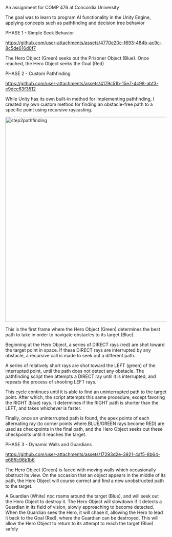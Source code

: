 An assignment for COMP 476 at Concordia University

The goal was to learn to program AI functionality in the Unity Engine, applying concepts such as pathfinding and decision tree behavior



PHASE 1 - Simple Seek Behavior



https://github.com/user-attachments/assets/4770e20c-f693-484b-ac9c-8c5de616d0f7



The Hero Object (Green) seeks out the Prisoner Object (Blue). Once reached, the Hero Object seeks the Goal (Red)


PHASE 2 - Custom Pathfinding



https://github.com/user-attachments/assets/4179c51b-15e7-4c98-abf3-e9dcc63f3512



While Unity has its own built-in method for implementing pathfinding, I created my own custom method for finding an obstacle-free path to a specific point using recursive raycasting.



<img width="972" height="639" alt="step2pathfinding" src="https://github.com/user-attachments/assets/6a1ff766-161d-45c0-ae00-5f66c82575de" />


This is the first frame where the Hero Object (Green) determines the best path to take in order to navigate obstacles to its target (Blue).

Beginning at the Hero Object, a series of DIRECT rays (red) are shot toward the target point in space. If these DIRECT rays are interrupted by any obstacle, a recursive call is made to seek out a different path.

A series of relatively short rays are shot toward the LEFT (green) of the interrupted point, until the path does not detect any obstacle. The pathfinding script then attempts a DIRECT ray until it is interrupted, and repeats the process of shooting LEFT rays.

This cycle continues until it is able to find an uninterrupted path to the target point. After which, the script attempts this same procedure, except favoring the RIGHT (blue) rays. It determines if the RIGHT path is shorter than the LEFT, and takes whichever is faster.

Finally, once an uninterrupted path is found, the apex points of each alternating ray (to corner points where BLUE/GREEN rays become RED) are used as checkpoints in the final path, and the Hero Object seeks out these checkpoints until it reaches the target.


PHASE 3 - Dynamic Walls and Guardians



https://github.com/user-attachments/assets/17293d2e-3921-4af5-8b64-e66ffc96b1b6



The Hero Object (Green) is faced with moving walls which occasionally obstruct its view. On the occasion that an object appears in the middle of its path, the Hero Object will course correct and find a new unobstructed path to the target.

A Guardian (White) npc roams around the target (Blue), and will seek out the Hero Object to destroy it. The Hero Object will slowdown if it detects a Guardian in its field of vision, slowly approaching to become detected. When the Guardian sees the Hero, it will chase it, allowing the Hero to lead it back to the Goal (Red), where the Guardian can be destroyed. This will allow the Hero Object to return to its attempt to reach the target (Blue) safely
